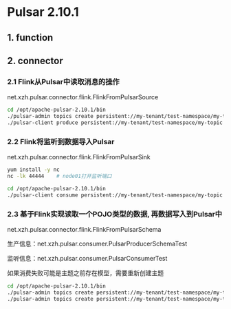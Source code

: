 # Pulsar 2.10.1

## 1. function

## 2. connector


### 2.1 Flink从Pulsar中读取消息的操作

net.xzh.pulsar.connector.flink.FlinkFromPulsarSource

```bash
cd /opt/apache-pulsar-2.10.1/bin
./pulsar-admin topics create persistent://my-tenant/test-namespace/my-topic   # 创建一个没有分区的topic
./pulsar-client produce persistent://my-tenant/test-namespace/my-topic --messages "flink-pulsar"	# 生产消息
```

### 2.2 Flink将监听到数据导入Pulsar

net.xzh.pulsar.connector.flink.FlinkFromPulsarSink

```bash
yum install -y nc
nc -lk 44444	# node01打开监听端口

cd /opt/apache-pulsar-2.10.1/bin
./pulsar-client consume persistent://my-tenant/test-namespace/my-topic -s "first-sub"	# 启动监听者
```

### 2.3 基于Flink实现读取一个POJO类型的数据, 再数据写入到Pulsar中

net.xzh.pulsar.connector.flink.FlinkFromPulsarSchema

生产信息：net.xzh.pulsar.consumer.PulsarProducerSchemaTest

监听信息：net.xzh.pulsar.consumer.PulsarConsumerTest

如果消费失败可能是主题之前存在模型，需要重新创建主题

```bash
cd /opt/apache-pulsar-2.10.1/bin
./pulsar-admin topics create persistent://my-tenant/test-namespace/my-topic3
./pulsar-admin topics create persistent://my-tenant/test-namespace/my-topic4
```

